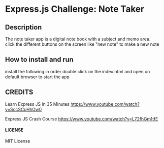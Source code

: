 # Express.js Challenge: Note Taker

## Description
The note taker app is a digital note book with a subject and memo area.
click the different buttons on the screen like "new note" to make a new note

## How to install and run
install the following in order
double click on the index.html and open on default browser to start the app

## CREDITS
Learn Express JS In 35 Minutes
https://www.youtube.com/watch?v=SccSCuHhOw0

Express JS Crash Course
https://www.youtube.com/watch?v=L72fhGm1tfE

#### LICENSE
MIT License
